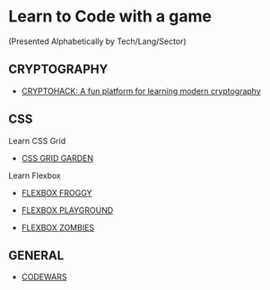 # Learn to Code with a game

(Presented Alphabetically by Tech/Lang/Sector)

## CRYPTOGRAPHY

* [CRYPTOHACK: A fun platform for learning modern cryptography](https://cryptohack.org/)

## CSS

Learn CSS Grid

* [CSS GRID GARDEN](https://cssgridgarden.com/)

Learn Flexbox

* [FLEXBOX FROGGY](https://flexboxfroggy.com)

* [FLEXBOX PLAYGROUND](https://codepen.io/enxaneta/pen/adLPwv)

* [FLEXBOX ZOMBIES](https://mastery.games/p/flexbox-zombies)

## GENERAL

* [CODEWARS](https://www.codewars.com/)
